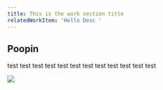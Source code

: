 ```yaml
---
title: This is the work section title
relatedWorkItem: 'Hello Desc '
---
```

## Poopin

test test test test test test test test test test test test

![](/img/odyssy-icon.png)
